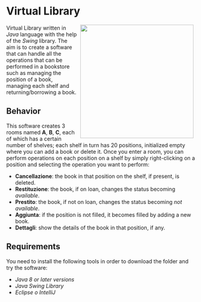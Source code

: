# Virtual Library
<img src="https://www.finestwallpaper.com/uploads/5/7/7/9/5779447/2995229_orig.jpg" align="right" Hspace="8" Vspace="0" width="300" height="300"
Border="0">
Virtual Library written in *Java* language with the help of the *Swing* library. The aim is to create a software that can handle all the operations that can be performed in a bookstore such as managing the position of a book, managing each shelf and returning/borrowing a book. 

## Behavior
This software creates 3 rooms named **A**, **B**, **C**, each of which has a certain number of shelves; each shelf in turn has 20 positions, initialized empty where you can add a book or delete it. Once you enter a room, you can perform operations on each position on a shelf by simply right-clicking on a position and selecting the operation you want to perform:
* **Cancellazione**: the book in that position on the shelf, if present, is deleted.
* **Restituzione**: the book, if on loan, changes the status becoming *available*.
* **Prestito**: the book, if not on loan, changes the status becoming *not available*.
* **Aggiunta**: if the position is not filled, it becomes filled by adding a new book.
* **Dettagli**: show the details of the book in that position, if any.

## Requirements
You need to install the following tools in order to download the folder and try the software:
* *Java 8 or later versions*
* *Java Swing Library*
* *Eclipse o IntelliJ*




